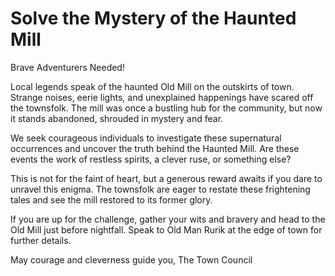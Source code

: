 # **Solve the Mystery of the Haunted Mill**

Brave Adventurers Needed!

Local legends speak of the haunted Old Mill on the outskirts of town. Strange noises, eerie lights, and unexplained happenings have scared off the townsfolk. The mill was once a bustling hub for the community, but now it stands abandoned, shrouded in mystery and fear.

We seek courageous individuals to investigate these supernatural occurrences and uncover the truth behind the Haunted Mill. Are these events the work of restless spirits, a clever ruse, or something else?

This is not for the faint of heart, but a generous reward awaits if you dare to unravel this enigma. The townsfolk are eager to restate these frightening tales and see the mill restored to its former glory.

If you are up for the challenge, gather your wits and bravery and head to the Old Mill just before nightfall. Speak to Old Man Rurik at the edge of town for further details.

May courage and cleverness guide you,
The Town Council
